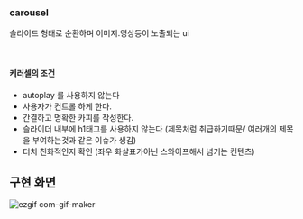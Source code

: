 ### carousel
슬라이드 형태로 순환하며 이미지.영상등이 노출되는 ui 

<br>

#### 케러셀의 조건 
- autoplay 를 사용하지 않는다 
- 사용자가 컨트롤 하게 한다. 
- 간결하고 명확한 카피를 작성한다.
- 슬라이더 내부에 h1태그를 사용하지 않는다 (제목처럼 취급하기때문/ 여러개의 제목을 부여하는것과 같은 이슈가 생김)
- 터치 친화적인지 확인 (좌우 화살표가아닌 스와이프해서 넘기는 컨텐츠)


## 구현 화면 
![ezgif com-gif-maker](https://user-images.githubusercontent.com/73993670/156994541-04412a78-8ae5-439a-9379-d9a69c473e4d.gif)
